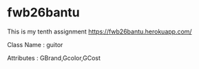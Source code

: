 # fwb26bantu
This is my tenth assignment
<https://fwb26bantu.herokuapp.com/>

Class Name : guitor

Attributes : GBrand,Gcolor,GCost